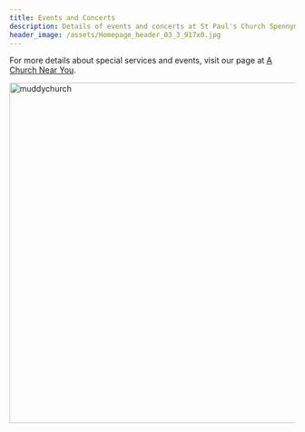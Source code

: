 ```yaml
---
title: Events and Concerts
description: Details of events and concerts at St Paul's Church Spennymoor.
header_image: /assets/Homepage_header_03_3_917x0.jpg
---
```

For more details about special services and events, visit our page at [A Church Near You](https://www.achurchnearyou.com/church/13565/).

<img width="600" alt="muddychurch" src="https://github.com/stpaulsspennymoor/stpaulsspennymoor.github.io/assets/139633336/45306a6a-fc86-461e-a91d-9f3098f3c358">
